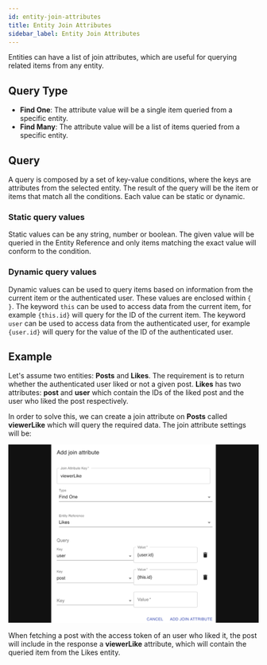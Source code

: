 ```yaml
---
id: entity-join-attributes
title: Entity Join Attributes
sidebar_label: Entity Join Attributes
---
```


Entities can have a list of join attributes, which are useful for querying related items from any entity.

## Query Type

- **Find One**: The attribute value will be a single item queried from a specific entity.
- **Find Many**: The attribute value will be a list of items queried from a specific entity.

## Query

A query is composed by a set of key-value conditions, where the keys are attributes from the selected entity.
The result of the query will be the item or items that match all the conditions. Each value can be static or dynamic.

### Static query values

Static values can be any string, number or boolean. The given value will be queried in the Entity Reference and only
items matching the exact value will conform to the condition.

### Dynamic query values

Dynamic values can be used to query items based on information from the current item or the authenticated user.
These values are enclosed within `{ }`. The keyword `this` can be used to access data from the current item,
for example `{this.id}` will query for the ID of the current item. 
The keyword `user` can be used to access data from the authenticated user, for example `{user.id}`  will query for the
value of the ID of the authenticated user.

## Example

Let's assume two entities: **Posts** and **Likes**. The requirement is to return whether the authenticated user liked or
not a given post. **Likes** has two attributes: **post** and **user** which contain the IDs of the liked post and the
user who liked the post respectively.

In order to solve this, we can create a join attribute on **Posts** called **viewerLike** which will query the
required data. The join attribute settings will be:

![Join Attribute Example](/img/docs-entity-join-attributes-1.png)

When fetching a post with the access token of an user who liked it, the post will include in the response a
**viewerLike** attribute, which will contain the queried item from the Likes entity. 

